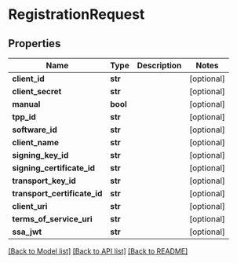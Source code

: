 # RegistrationRequest

## Properties
Name | Type | Description | Notes
------------ | ------------- | ------------- | -------------
**client_id** | **str** |  | [optional] 
**client_secret** | **str** |  | [optional] 
**manual** | **bool** |  | [optional] 
**tpp_id** | **str** |  | [optional] 
**software_id** | **str** |  | [optional] 
**client_name** | **str** |  | [optional] 
**signing_key_id** | **str** |  | [optional] 
**signing_certificate_id** | **str** |  | [optional] 
**transport_key_id** | **str** |  | [optional] 
**transport_certificate_id** | **str** |  | [optional] 
**client_uri** | **str** |  | [optional] 
**terms_of_service_uri** | **str** |  | [optional] 
**ssa_jwt** | **str** |  | [optional] 

[[Back to Model list]](../README.md#documentation-for-models) [[Back to API list]](../README.md#documentation-for-api-endpoints) [[Back to README]](../README.md)


